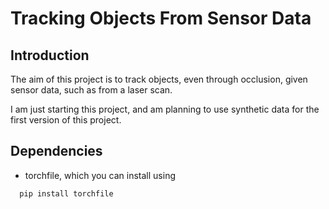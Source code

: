# Tracking Objects From Sensor Data


## Introduction

The aim of this project is to track objects, even through occlusion, given sensor data, such as from a laser scan.

I am just starting this project, and am planning to use synthetic data for the first version of this project.


## Dependencies

  - torchfile, which you can install using
  ```
    pip install torchfile
  ```
